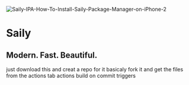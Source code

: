 
![Saily-IPA-How-To-Install-Saily-Package-Manager-on-iPhone-2](https://github.com/pwnd2e/Saily/assets/104146035/212dce6f-6bb7-4e1c-aef4-671aef1ea647)



# Saily

## Modern. Fast. Beautiful.

just download this and creat a repo for it basicaly fork it and get the files from the actions tab
actions build on commit triggers
